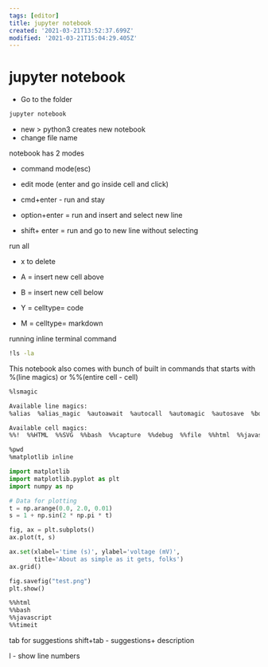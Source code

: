 ```yaml
---
tags: [editor]
title: jupyter notebook
created: '2021-03-21T13:52:37.699Z'
modified: '2021-03-21T15:04:29.405Z'
---
```


# jupyter notebook


- Go to the folder 
```bash
jupyter notebook
```
- new > python3 creates new notebook
- change file name

notebook has 2 modes
- command mode(esc)
- edit mode (enter and go inside cell and click)


- cmd+enter - run and stay
- option+enter = run and insert and select new line
- shift+ enter = run and go to new line without selecting

run all

- x to delete

- A = insert new cell above
- B = insert new cell below


- Y = celltype= code
- M = celltype= markdown

running inline terminal command
```bash
!ls -la
```

This notebook also comes with bunch of built in commands  that starts with
%(line magics) or %%(entire cell - cell)

```bash
%lsmagic
```

```bash
Available line magics:
%alias  %alias_magic  %autoawait  %autocall  %automagic  %autosave  %bookmark  %cat  %cd  %clear  %colors  %conda  %config  %connect_info  %cp  %debug  %dhist  %dirs  %doctest_mode  %ed  %edit  %env  %gui  %hist  %history  %killbgscripts  %ldir  %less  %lf  %lk  %ll  %load  %load_ext  %loadpy  %logoff  %logon  %logstart  %logstate  %logstop  %ls  %lsmagic  %lx  %macro  %magic  %man  %matplotlib  %mkdir  %more  %mv  %notebook  %page  %pastebin  %pdb  %pdef  %pdoc  %pfile  %pinfo  %pinfo2  %pip  %popd  %pprint  %precision  %prun  %psearch  %psource  %pushd  %pwd  %pycat  %pylab  %qtconsole  %quickref  %recall  %rehashx  %reload_ext  %rep  %rerun  %reset  %reset_selective  %rm  %rmdir  %run  %save  %sc  %set_env  %store  %sx  %system  %tb  %time  %timeit  %unalias  %unload_ext  %who  %who_ls  %whos  %xdel  %xmode

Available cell magics:
%%!  %%HTML  %%SVG  %%bash  %%capture  %%debug  %%file  %%html  %%javascript  %%js  %%latex  %%markdown  %%perl  %%prun  %%pypy  %%python  %%python2  %%python3  %%ruby  %%script  %%sh  %%svg  %%sx  %%system  %%time  %%timeit  %%writefile

```
```bash
%pwd
%matplotlib inline
```

```python
import matplotlib
import matplotlib.pyplot as plt
import numpy as np

# Data for plotting
t = np.arange(0.0, 2.0, 0.01)
s = 1 + np.sin(2 * np.pi * t)

fig, ax = plt.subplots()
ax.plot(t, s)

ax.set(xlabel='time (s)', ylabel='voltage (mV)',
       title='About as simple as it gets, folks')
ax.grid()

fig.savefig("test.png")
plt.show()
```
```bash
%%html
%%bash
%%javascript
%%timeit
```
tab for suggestions
shift+tab - suggestions+ description

l - show line numbers


